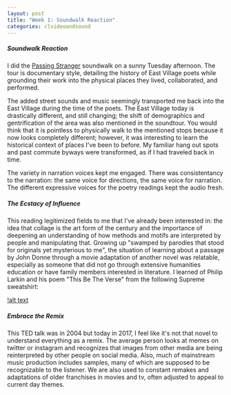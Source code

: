 ```yaml
---
layout: post
title: "Week 1: Soundwalk Reaction"
categories: clvideoandsound
---
```


##### Soundwalk Reaction #####
I did the [Passing Stranger](http://eastvillagepoetrywalk.org/) soundwalk on a sunny Tuesday afternoon. The tour is documentary style, detailing the history of East Village poets while grounding their work into the physical places they lived, collaborated, and performed. 

The added street sounds and music seemingly transported me back into the East Village during the time of the poets. The East Village today is drastically different, and still changing; the shift of demographics and gentrification of the area was also mentioned in the soundtour. You would think that it is pointless to physically walk to the mentioned stops because it now looks completely different; however, it was interesting to learn the historical context of places I've been to before. My familiar hang out spots and past commute byways were transformed, as if I had traveled back in time. 

The variety in narration voices kept me engaged. There was consistentancy to the narration: the same voice for directions, the same voice for narration. The different expressive voices for the poetry readings kept the audio fresh.

##### The Ecstacy of Influence #####
This reading legitimized fields to me that I've already been interested in: the idea that collage is the art form of the century and the importance of deepening an understanding of how methods and motifs are interpreted by people and manipulating that. Growing up "swamped by parodies that stood for originals yet mysterious to me", the situation of learning about a passage by John Donne through a movie adaptation of another novel was relatable, especially as someone that did not go through extensive humanities education or have family members interested in literature. I learned of Philip Larkin and his poem "This Be The Verse" from the following Supreme sweatshirt:

[!alt text](https://raw.githubusercontent.com/jirrian/jirrian.github.io/master/images/clsvideoandsound/http-%252F%252Fhypebeast.com%252Fimage%252F2016%252F08%252Fphilip-larkin-supreme-2.jpg)

##### Embrace the Remix #####
This TED talk was in 2004 but today in 2017, I feel like it's not that novel to understand everything as a remix. The average person looks at memes on twitter or instagram and recognizes that images from other media are being reinterpreted by other people on social media. Also, much of mainstream music production includes samples, many of which are supposed to be recognizable to the listener. We are also used to constant remakes and adaptations of older franchises in movies and tv, often adjusted to appeal to current day themes.

